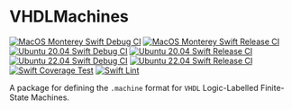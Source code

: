 # VHDLMachines

[![MacOS Monterey Swift Debug CI](https://github.com/mipalgu/VHDLMachines/actions/workflows/ci-macOS-debug.yml/badge.svg)](https://github.com/mipalgu/VHDLMachines/actions/workflows/ci-macOS-debug.yml)
[![MacOS Monterey Swift Release CI](https://github.com/mipalgu/VHDLMachines/actions/workflows/ci-macOS-release.yml/badge.svg)](https://github.com/mipalgu/VHDLMachines/actions/workflows/ci-macOS-release.yml)
[![Ubuntu 20.04 Swift Debug CI](https://github.com/mipalgu/VHDLMachines/actions/workflows/ci-linux-debug.yml/badge.svg)](https://github.com/mipalgu/VHDLMachines/actions/workflows/ci-linux-debug.yml)
[![Ubuntu 20.04 Swift Release CI](https://github.com/mipalgu/VHDLMachines/actions/workflows/ci-linux-release.yml/badge.svg)](https://github.com/mipalgu/VHDLMachines/actions/workflows/ci-linux-release.yml)
[![Ubuntu 22.04 Swift Debug CI](https://github.com/mipalgu/VHDLMachines/actions/workflows/ci-linux-debug-22_04.yml/badge.svg)](https://github.com/mipalgu/VHDLMachines/actions/workflows/ci-linux-debug-22_04.yml)
[![Ubuntu 22.04 Swift Release CI](https://github.com/mipalgu/VHDLMachines/actions/workflows/ci-linux-release-22_04.yml/badge.svg)](https://github.com/mipalgu/VHDLMachines/actions/workflows/ci-linux-release-22_04.yml)
[![Swift Coverage Test](https://github.com/mipalgu/VHDLMachines/actions/workflows/cov.yml/badge.svg)](https://github.com/mipalgu/VHDLMachines/actions/workflows/cov.yml)
[![Swift Lint](https://github.com/mipalgu/VHDLMachines/actions/workflows/swiftlint.yml/badge.svg)](https://github.com/mipalgu/VHDLMachines/actions/workflows/swiftlint.yml)

A package for defining the `.machine` format for `VHDL` Logic-Labelled Finite-State Machines.
